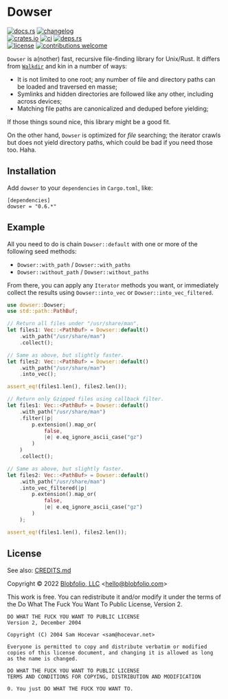 # Dowser

[![docs.rs](https://img.shields.io/docsrs/dowser.svg?style=flat-square&label=docs.rs)](https://docs.rs/dowser/)
[![changelog](https://img.shields.io/crates/v/dowser.svg?style=flat-square&label=changelog&color=9b59b6)](https://github.com/Blobfolio/dowser/blob/master/CHANGELOG.md)<br>
[![crates.io](https://img.shields.io/crates/v/dowser.svg?style=flat-square&label=crates.io)](https://crates.io/crates/dowser)
[![ci](https://img.shields.io/github/workflow/status/Blobfolio/dowser/Build.svg?style=flat-square&label=ci)](https://github.com/Blobfolio/dowser/actions)
[![deps.rs](https://deps.rs/repo/github/blobfolio/dowser/status.svg?style=flat-square&label=deps.rs)](https://deps.rs/repo/github/blobfolio/dowser)<br>
[![license](https://img.shields.io/badge/license-wtfpl-ff1493?style=flat-square)](https://en.wikipedia.org/wiki/WTFPL)
[![contributions welcome](https://img.shields.io/badge/PRs-welcome-brightgreen.svg?style=flat-square&label=contributions)](https://github.com/Blobfolio/dowser/issues)

`Dowser` is a(nother) fast, recursive file-finding library for Unix/Rust. It differs from [`Walkdir`](https://crates.io/crates/walkdir) and kin in a number of ways:

* It is not limited to one root; any number of file and directory paths can be loaded and traversed en masse;
* Symlinks and hidden directories are followed like any other, including across devices;
* Matching file paths are canonicalized and deduped before yielding;

If those things sound nice, this library might be a good fit.

On the other hand, `Dowser` is optimized for _file_ searching; the iterator crawls but does not yield directory paths, which could be bad if you need those too. Haha.



## Installation

Add `dowser` to your `dependencies` in `Cargo.toml`, like:

```
[dependencies]
dowser = "0.6.*"
```



## Example

All you need to do is chain `Dowser::default` with one or more of the following seed methods:

* `Dowser::with_path` / `Dowser::with_paths`
* `Dowser::without_path` / `Dowser::without_paths`

From there, you can apply any `Iterator` methods you want, or immediately collect the results using `Dowser::into_vec` or `Dowser::into_vec_filtered`.

```rust
use dowser::Dowser;
use std::path::PathBuf;

// Return all files under "/usr/share/man".
let files1: Vec::<PathBuf> = Dowser::default()
    .with_path("/usr/share/man")
    .collect();

// Same as above, but slightly faster.
let files2: Vec::<PathBuf> = Dowser::default()
    .with_path("/usr/share/man")
    .into_vec();

assert_eq!(files1.len(), files2.len());

// Return only Gzipped files using callback filter.
let files1: Vec::<PathBuf> = Dowser::default()
    .with_path("/usr/share/man")
    .filter(|p|
        p.extension().map_or(
            false,
            |e| e.eq_ignore_ascii_case("gz")
        )
    )
    .collect();

// Same as above, but slightly faster.
let files2: Vec::<PathBuf> = Dowser::default()
    .with_path("/usr/share/man")
    .into_vec_filtered(|p|
        p.extension().map_or(
            false,
            |e| e.eq_ignore_ascii_case("gz")
        )
    );

assert_eq!(files1.len(), files2.len());
```



## License

See also: [CREDITS.md](CREDITS.md)

Copyright © 2022 [Blobfolio, LLC](https://blobfolio.com) &lt;hello@blobfolio.com&gt;

This work is free. You can redistribute it and/or modify it under the terms of the Do What The Fuck You Want To Public License, Version 2.

    DO WHAT THE FUCK YOU WANT TO PUBLIC LICENSE
    Version 2, December 2004
    
    Copyright (C) 2004 Sam Hocevar <sam@hocevar.net>
    
    Everyone is permitted to copy and distribute verbatim or modified
    copies of this license document, and changing it is allowed as long
    as the name is changed.
    
    DO WHAT THE FUCK YOU WANT TO PUBLIC LICENSE
    TERMS AND CONDITIONS FOR COPYING, DISTRIBUTION AND MODIFICATION
    
    0. You just DO WHAT THE FUCK YOU WANT TO.
